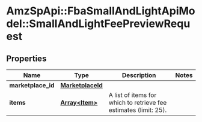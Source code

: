 # AmzSpApi::FbaSmallAndLightApiModel::SmallAndLightFeePreviewRequest

## Properties
Name | Type | Description | Notes
------------ | ------------- | ------------- | -------------
**marketplace_id** | [**MarketplaceId**](MarketplaceId.md) |  | 
**items** | [**Array&lt;Item&gt;**](Item.md) | A list of items for which to retrieve fee estimates (limit: 25). | 



